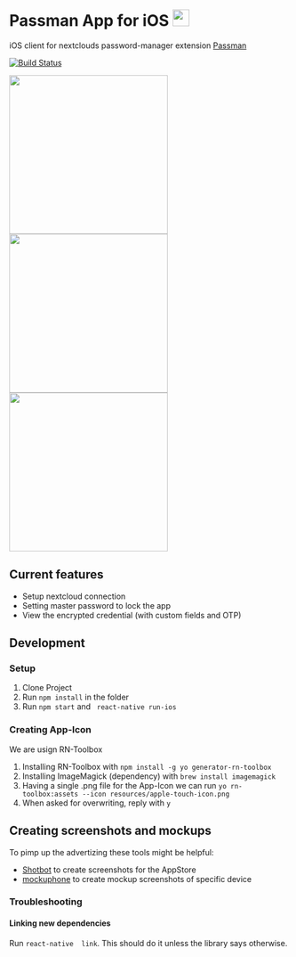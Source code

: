 # Passman App for iOS <img src="https://passman.cc/img/icon128.png" height="30" />
iOS client for nextclouds password-manager extension [Passman](https://passman.cc/) 

[![Build Status](https://travis-ci.org/Y0nnyy/passman-ios.svg?branch=master)](https://travis-ci.org/Y0nnyy/passman-ios)

<img src="https://github.com/Y0nnyy/passman-ios/raw/master/resources/screenshots/mock-ups/screenshot-setup_iphone8spacegrey_portrait.png" width="285"/> <img src="https://github.com/Y0nnyy/passman-ios/raw/master/resources/screenshots/mock-ups/screenshot-master-password_iphone8spacegrey_portrait.png" width="285"/> <img src="https://github.com/Y0nnyy/passman-ios/raw/master/resources/screenshots/mock-ups/screenshot-credentials_iphone8spacegrey_portrait.png" width="285"/>

## Current features
* Setup nextcloud connection
* Setting master password to lock the app
* View the encrypted credential (with custom fields and OTP)

## Development
### Setup
1. Clone Project
2. Run ```npm install``` in the folder
3. Run  ````npm start```` and ```` react-native run-ios````

### Creating App-Icon
We are usign RN-Toolbox
1. Installing RN-Toolbox with ```npm install -g yo generator-rn-toolbox```
2. Installing ImageMagick (dependency) with ```brew install imagemagick```
3. Having a single .png file for the App-Icon we can run ```yo rn-toolbox:assets --icon resources/apple-touch-icon.png```
4. When asked for overwriting, reply with ```y```

## Creating screenshots and mockups
To pimp up the advertizing these tools might be helpful: 
 - [Shotbot](https://app.shotbot.io) to create screenshots for the AppStore
 - [mockuphone](https://mockuphone.com/) to create mockup screenshots of specific device

### Troubleshooting
#### Linking new dependencies
Run ```react-native  link```. This should do it unless the library says otherwise.
